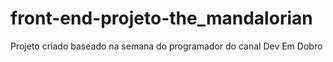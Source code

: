 # front-end-projeto-the_mandalorian

Projeto criado baseado na semana do programador do canal Dev Em Dobro
